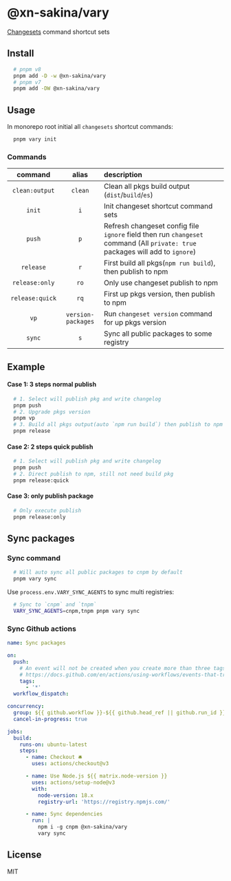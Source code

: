 # @xn-sakina/vary

[Changesets](https://github.com/changesets/changesets) command shortcut sets

## Install

```bash
  # pnpm v8
  pnpm add -D -w @xn-sakina/vary
  # pnpm v7
  pnpm add -DW @xn-sakina/vary
```

## Usage

In monorepo root initial all `changesets` shortcut commands:

```bash
  pnpm vary init
```

### Commands

command|alias|description
:-:|:-:|:-
`clean:output`|`clean`|Clean all pkgs build output (`dist`/`build`/`es`)
`init`|`i`|Init changeset shortcut command sets
`push`|`p`|Refresh changeset config file `ignore` field then run `changeset` command (All `private: true` packages will add to `ignore`)
`release`|`r`|First build all pkgs(`npm run build`), then publish to npm
`release:only`|`ro`|Only use changeset publish to npm
`release:quick`|`rq`|First up pkgs version, then publish to npm
`vp`|`version-packages`|Run `changeset version` command for up pkgs version
`sync`|`s`|Sync all public packages to some registry

## Example

#### Case 1: 3 steps normal publish

```bash
  # 1. Select will publish pkg and write changelog 
  pnpm push
  # 2. Upgrade pkgs version
  pnpm vp
  # 3. Build all pkgs output(auto `npm run build`) then publish to npm
  pnpm release
```

#### Case 2: 2 steps quick publish

```bash
  # 1. Select will publish pkg and write changelog 
  pnpm push
  # 2. Direct publish to npm, still not need build pkg
  pnpm release:quick
```

#### Case 3: only publish package

```bash
  # Only execute publish
  pnpm release:only
```

## Sync packages

### Sync command

```bash
  # Will auto sync all public packages to cnpm by default
  pnpm vary sync
```

Use `process.env.VARY_SYNC_AGENTS` to sync multi registries:

```bash
  # Sync to `cnpm` and `tnpm`
  VARY_SYNC_AGENTS=cnpm,tnpm pnpm vary sync
```

### Sync Github actions

```yml
name: Sync packages

on:
  push:
    # An event will not be created when you create more than three tags at once.
    # https://docs.github.com/en/actions/using-workflows/events-that-trigger-workflows#create
    tags:
      - '*'
  workflow_dispatch:

concurrency:
  group: ${{ github.workflow }}-${{ github.head_ref || github.run_id }}
  cancel-in-progress: true

jobs:
  build:
    runs-on: ubuntu-latest
    steps:
      - name: Checkout 🛎️
        uses: actions/checkout@v3

      - name: Use Node.js ${{ matrix.node-version }}
        uses: actions/setup-node@v3
        with:
          node-version: 18.x
          registry-url: 'https://registry.npmjs.com/'

      - name: Sync dependencies
        run: |
          npm i -g cnpm @xn-sakina/vary
          vary sync
```

## License

MIT
